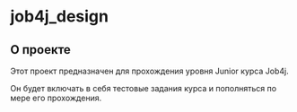 # job4j_design

## О проекте

Этот проект предназначен для прохождения уровня Junior курса Job4j.

Он будет включать в себя тестовые задания курса и пополняться по мере его прохождения.